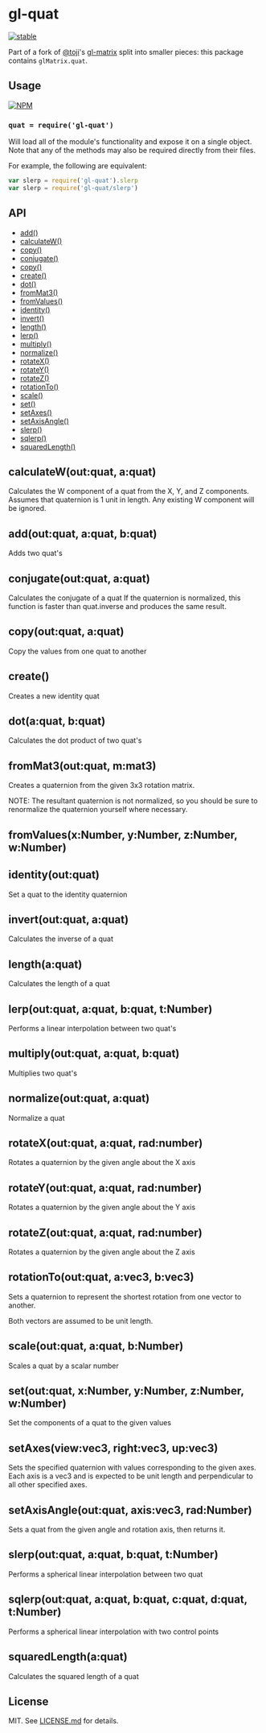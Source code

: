 # gl-quat

[![stable](http://badges.github.io/stability-badges/dist/stable.svg)](http://github.com/badges/stability-badges)

Part of a fork of [@toji](http://github.com/toji)'s
[gl-matrix](http://github.com/toji/gl-matrix) split into smaller pieces: this
package contains `glMatrix.quat`.

## Usage

[![NPM](https://nodei.co/npm/gl-quat.png)](https://nodei.co/npm/gl-quat/)

### `quat = require('gl-quat')`

Will load all of the module's functionality and expose it on a single
object. Note that any of the methods may also be required directly
from their files.

For example, the following are equivalent:

``` javascript
var slerp = require('gl-quat').slerp
var slerp = require('gl-quat/slerp')
```

## API

  - [add()](#addoutquat-aquat-bquat)
  - [calculateW()](#calculatewoutquat-aquat)
  - [copy()](#copyoutquat-aquat)
  - [conjugate()](#conjugateoutquat-aquat)
  - [copy()](#copyoutquat-aquat)
  - [create()](#create)
  - [dot()](#dotaquat-bquat)
  - [fromMat3()](#frommat3outquat-mmat3)
  - [fromValues()](#fromvaluesxnumber-ynumber-znumber-wnumber)
  - [identity()](#identityoutquat)
  - [invert()](#invertoutquat-aquat)
  - [length()](#lengthaquat)
  - [lerp()](#lerpoutquat-aquat-bquat-tnumber)
  - [multiply()](#multiplyoutquat-aquat-bquat)
  - [normalize()](#normalizeoutquat-aquat)
  - [rotateX()](#rotatexoutquat-aquat-radnumber)
  - [rotateY()](#rotateyoutquat-aquat-radnumber)
  - [rotateZ()](#rotatezoutquat-aquat-radnumber)
  - [rotationTo()](#rotationtooutquat-avec3-bvec3)
  - [scale()](#scaleoutquat-aquat-bnumber)
  - [set()](#setoutquat-xnumber-ynumber-znumber-wnumber)
  - [setAxes()](#setaxesviewvec3-rightvec3-upvec3)
  - [setAxisAngle()](#setaxisangleoutquat-axisvec3-radnumber)
  - [slerp()](#slerpoutquat-aquat-bquat-tnumber)
  - [sqlerp()](#sqlerpoutquat-aquat-bquat-cquat-dquat-tnumber)
  - [squaredLength()](#squaredlengthaquat)

## calculateW(out:quat, a:quat)

  Calculates the W component of a quat from the X, Y, and Z components.
  Assumes that quaternion is 1 unit in length.
  Any existing W component will be ignored.

## add(out:quat, a:quat, b:quat)

  Adds two quat's

## conjugate(out:quat, a:quat)

  Calculates the conjugate of a quat
  If the quaternion is normalized, this function is faster than quat.inverse and produces the same result.

## copy(out:quat, a:quat)

  Copy the values from one quat to another

## create()

  Creates a new identity quat

## dot(a:quat, b:quat)

  Calculates the dot product of two quat's

## fromMat3(out:quat, m:mat3)

  Creates a quaternion from the given 3x3 rotation matrix.
  
  NOTE: The resultant quaternion is not normalized, so you should be sure
  to renormalize the quaternion yourself where necessary.

## fromValues(x:Number, y:Number, z:Number, w:Number)


## identity(out:quat)

  Set a quat to the identity quaternion

## invert(out:quat, a:quat)

  Calculates the inverse of a quat

## length(a:quat)

  Calculates the length of a quat

## lerp(out:quat, a:quat, b:quat, t:Number)

  Performs a linear interpolation between two quat's

## multiply(out:quat, a:quat, b:quat)

  Multiplies two quat's

## normalize(out:quat, a:quat)

  Normalize a quat

## rotateX(out:quat, a:quat, rad:number)

  Rotates a quaternion by the given angle about the X axis

## rotateY(out:quat, a:quat, rad:number)

  Rotates a quaternion by the given angle about the Y axis

## rotateZ(out:quat, a:quat, rad:number)

  Rotates a quaternion by the given angle about the Z axis

## rotationTo(out:quat, a:vec3, b:vec3)

  Sets a quaternion to represent the shortest rotation from one
  vector to another.
  
  Both vectors are assumed to be unit length.

## scale(out:quat, a:quat, b:Number)

  Scales a quat by a scalar number

## set(out:quat, x:Number, y:Number, z:Number, w:Number)

  Set the components of a quat to the given values

## setAxes(view:vec3, right:vec3, up:vec3)

  Sets the specified quaternion with values corresponding to the given
  axes. Each axis is a vec3 and is expected to be unit length and
  perpendicular to all other specified axes.

## setAxisAngle(out:quat, axis:vec3, rad:Number)

  Sets a quat from the given angle and rotation axis,
  then returns it.

## slerp(out:quat, a:quat, b:quat, t:Number)

  Performs a spherical linear interpolation between two quat

## sqlerp(out:quat, a:quat, b:quat, c:quat, d:quat, t:Number)

  Performs a spherical linear interpolation with two control points

## squaredLength(a:quat)

  Calculates the squared length of a quat

## License

MIT. See [LICENSE.md](http://github.com/stackgl/gl-quat/blob/master/LICENSE.md) for details.
